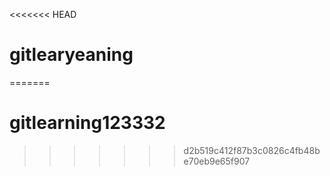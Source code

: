 <<<<<<< HEAD
# gitlearyeaning 
=======
# gitlearning123332
>>>>>>> d2b519c412f87b3c0826c4fb48be70eb9e65f907
